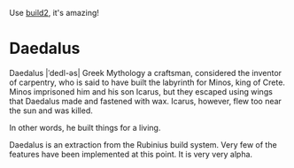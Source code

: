 Use [build2](https://www.build2.org), it's amazing!

# Daedalus

Daedalus |ˈdedl-əs| Greek Mythology
  a craftsman, considered the inventor of carpentry, who is said to have
  built the labyrinth for Minos, king of Crete. Minos imprisoned him and
  his son Icarus, but they escaped using wings that Daedalus made and
  fastened with wax. Icarus, however, flew too near the sun and was killed.


In other words, he built things for a living.

Daedalus is an extraction from the Rubinius build system. Very few of the
features have been implemented at this point. It is very very alpha.
